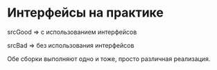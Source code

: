 # Интерфейсы на практике

srcGood => с использованием интерфейсов

srcBad => без использования интерфейсов

Обе сборки выполняют одно и тоже, просто различная реализация.
